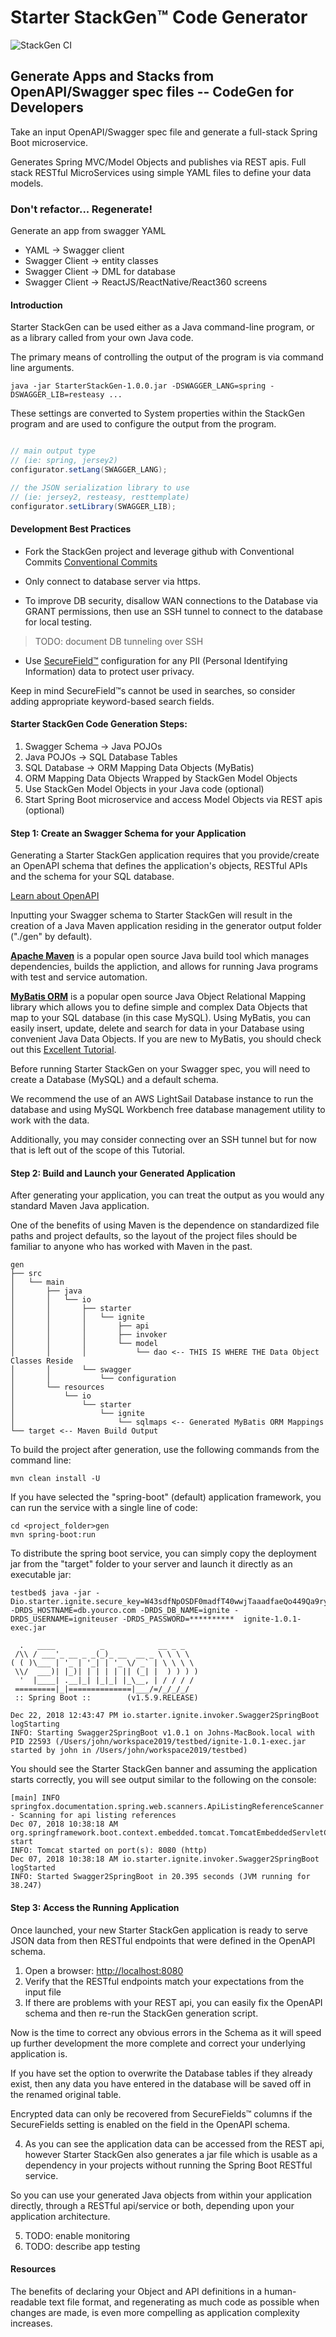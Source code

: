 # Starter StackGen&trade; Code Generator

![StackGen CI](https://github.com/StarterInc/StackGen/workflows/StackGen%20CI/badge.svg?branch=master)

## Generate Apps and Stacks from OpenAPI/Swagger spec files -- CodeGen for Developers

Take an input OpenAPI/Swagger spec file and generate a full-stack Spring Boot microservice.

Generates Spring MVC/Model Objects and publishes via REST apis. Full stack RESTful MicroServices using simple YAML files to define your data models.

### Don't refactor... Regenerate!

 Generate an app from swagger YAML
 - YAML -> Swagger client
 - Swagger Client -> entity classes
 - Swagger Client -> DML for database
 - Swagger Client -> ReactJS/ReactNative/React360 screens

#### Introduction

Starter StackGen can be used either as a Java command-line program, or as a library called from your own Java code.

The primary means of controlling the output of the program is via command line arguments.

```
java -jar StarterStackGen-1.0.0.jar -DSWAGGER_LANG=spring -DSWAGGER_LIB=resteasy ...
```

These settings are converted to System properties within the StackGen program and are used to configure the output from the program.

```java

// main output type
// (ie: spring, jersey2)
configurator.setLang(SWAGGER_LANG);

// the JSON serialization library to use
// (ie: jersey2, resteasy, resttemplate)
configurator.setLibrary(SWAGGER_LIB);
```

#### Development Best Practices

- Fork the StackGen project and leverage github with Conventional Commits  [Conventional Commits](https://conventionalcommits.org/)

- Only connect to database server via https.

- To improve DB security, disallow WAN connections to the Database via GRANT permissions, then use an SSH tunnel to connect to the database for local testing.

> TODO: document DB tunneling over SSH

- Use [SecureField&trade;](securefield) configuration for any PII (Personal Identifying Information) data to protect user privacy.

Keep in mind SecureField&trade;s cannot be used in searches, so consider adding appropriate keyword-based search fields.

#### Starter StackGen Code Generation Steps:

1. Swagger Schema -> Java POJOs
2. Java POJOs -> SQL Database Tables
2. SQL Database -> ORM Mapping Data Objects (MyBatis)
3. ORM Mapping Data Objects Wrapped by StackGen Model Objects
4. Use StackGen Model Objects in your Java code (optional)
5. Start Spring Boot microservice and access Model Objects via REST apis  (optional)

#### Step 1: Create an Swagger Schema for your Application

Generating a Starter StackGen application requires that you provide/create an
OpenAPI schema that defines the application's objects, RESTful APIs and the schema
for your SQL database.

[Learn about OpenAPI](http://openapi.org/)

Inputting your Swagger schema to Starter StackGen will result in the creation of a
Java Maven application residing in the generator output folder ("./gen" by default).

  **[Apache Maven](https://maven.apache.org)** is a popular open source Java build tool which manages dependencies, builds the appliction, and allows for
  running Java programs with test and service automation.

  **[MyBatis ORM](http://blog.mybatis.org)** is a popular open source Java Object Relational Mapping library which allows you to define simple and complex Data Objects that map to your SQL database (in this case MySQL).  Using MyBatis, you can easily insert, update, delete and search for data in your Database using convenient Java Data Objects. If you are new to MyBatis, you should check out this [Excellent Tutorial](http://zetcode.com/db/mybatis/).

Before running Starter StackGen on your Swagger spec, you will need to create a Database (MySQL) and a default schema.

We recommend the use of an AWS LightSail Database instance to run the database and using MySQL Workbench free database management utility to work with the data.

Additionally, you may consider connecting over an SSH tunnel but for now that is left out of the scope of this Tutorial.

#### Step 2: Build and Launch your Generated Application

After generating your application, you can treat the output as you would any standard
Maven Java application.

One of the benefits of using Maven is the dependence on standardized file paths
and project defaults, so the layout of the project files should be familiar to anyone
who has worked with Maven in the past.

```
gen
├── src
│   └── main
│       ├── java
│       │   └── io
│       │       ├── starter
│       │       │   └── ignite
│       │       │       ├── api
│       │       │       ├── invoker
│       │       │       └── model
│       │       │           └── dao <-- THIS IS WHERE THE Data Object Classes Reside
│       │       └── swagger
│       │           └── configuration
│       └── resources
│           └── io
│               └── starter
│                   └── ignite
│                       └── sqlmaps <-- Generated MyBatis ORM Mappings
└── target <-- Maven Build Output
```

To build the project after generation, use the following commands from the command line:

```
mvn clean install -U
```

If you have selected the "spring-boot" (default) application framework, you can run
the service with a single line of code:

```
cd <project_folder>gen
mvn spring-boot:run
```
To distribute the spring boot service, you can simply copy the deployment jar from the "target" folder to your server and launch it directly as an executable jar:

```
testbed$ java -jar -Dio.starter.ignite.secure_key=W43sdfNpOSDF0madfT40wwjTaaadfaeQo449Qa9rygfrm5fX21Dg= -DRDS_HOSTNAME=db.yourco.com -DRDS_DB_NAME=ignite -DRDS_USERNAME=igniteuser -DRDS_PASSWORD=**********  ignite-1.0.1-exec.jar

  .   ____          _            __ _ _
 /\\ / ___'_ __ _ _(_)_ __  __ _ \ \ \ \
( ( )\___ | '_ | '_| | '_ \/ _` | \ \ \ \
 \\/  ___)| |_)| | | | | || (_| |  ) ) ) )
  '  |____| .__|_| |_|_| |_\__, | / / / /
 =========|_|==============|___/=/_/_/_/
 :: Spring Boot ::        (v1.5.9.RELEASE)

Dec 22, 2018 12:43:47 PM io.starter.ignite.invoker.Swagger2SpringBoot logStarting
INFO: Starting Swagger2SpringBoot v1.0.1 on Johns-MacBook.local with PID 22593 (/Users/john/workspace2019/testbed/ignite-1.0.1-exec.jar started by john in /Users/john/workspace2019/testbed)
```


You should see the Starter StackGen banner and assuming the application starts correctly,
you will see output similar to the following on the console:

```
[main] INFO springfox.documentation.spring.web.scanners.ApiListingReferenceScanner - Scanning for api listing references
Dec 07, 2018 10:38:18 AM org.springframework.boot.context.embedded.tomcat.TomcatEmbeddedServletContainer start
INFO: Tomcat started on port(s): 8080 (http)
Dec 07, 2018 10:38:18 AM io.starter.ignite.invoker.Swagger2SpringBoot logStarted
INFO: Started Swagger2SpringBoot in 20.395 seconds (JVM running for 38.247)
```

#### Step 3: Access the Running Application

Once launched, your new Starter StackGen application is ready to serve JSON data from then
RESTful endpoints that were defined in the OpenAPI schema.

1. Open a browser: [http://localhost:8080](http://localhost:8080)
2. Verify that the RESTful endpoints match your expectations from the input file
3. If there are problems with your REST api, you can easily fix the OpenAPI schema
and then re-run the StackGen generation script.

Now is the time to correct any obvious errors in the Schema as it will speed up further
development the more complete and correct your underlying application is.

If you have set the option to overwrite the Database tables if they already exist,
then any data you have entered in the database will be saved off in the renamed
original table.

Encrypted data can only be recovered from SecureFields&trade; columns if the SecureFields
setting is enabled on the field in the OpenAPI schema.

4. As you can see the application data can be accessed from the REST api, however
Starter StackGen also generates a jar file which is usable as a dependency in your
projects without running the Spring Boot RESTful service.

So you can use your generated Java objects from within your application directly,
through a RESTful api/service or both, depending upon your application architecture.

5. TODO: enable monitoring
6. TODO: describe app testing

#### Resources

The benefits of declaring your Object and API definitions in a human-readable text file format, and regenerating as much code as possible when changes are made, is even more compelling as application complexity increases.
